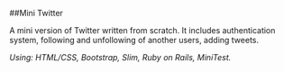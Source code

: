 ##Mini Twitter

A mini version of Twitter written from scratch. It includes authentication system, following and unfollowing of another users, adding tweets. 

*Using: HTML/CSS, Bootstrap, Slim, Ruby on Rails, MiniTest.*
